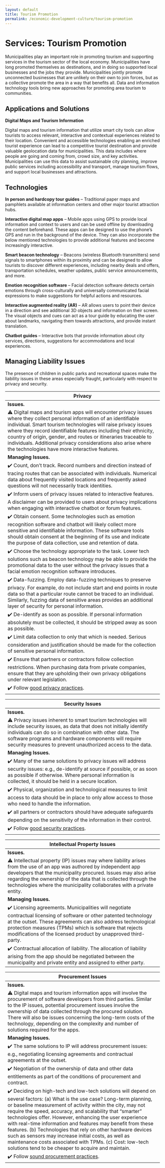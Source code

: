 ```yaml
---
layout: default
title: Tourism Promotion
permalink: /economic-development-culture/tourism-promotion
---
```

# Services: Tourism Promotion

Municipalities play an important role in promoting tourism and supporting services in the tourism sector of the local economy.  Municipalities have long promoted themselves as destinations, and in doing so supported local businesses and the jobs they provide.  Municipalities jointly promote unconnected businesses that are unlikely on their own to join forces, but as a collective promote the area in a way that benefits all.  Data and information technology tools bring new approaches for promoting area tourism to communities.

## Applications and Solutions

**Digital Maps and Tourism Information**

Digital maps and tourism information that utilize smart city tools can allow tourists to access relevant, interactive and contextual experiences related to their location. Convenient and accessible technologies enabling an enriched tourist experience can lead to a competitive tourist destination and provide valuable geolocation data for municipalities. This data includes where people are going and coming from, crowd size, and key activities. Municipalities can use this data to assist sustainable city planning, improve public services including accessibility and transport, manage tourism flows, and support local businesses and attractions. 

## Technologies

**In person and hardcopy tour guides** – Traditional paper maps and pamphlets available at information centers and other major tourist attraction hubs.

**Interactive digital map apps** – Mobile apps using GPS to provide local information and context to users and can be used offline by downloading the content beforehand. These apps can be designed to use the phone’s GPS and run in the background of the device. They can also incorporate the below mentioned technologies to provide additional features and become increasingly interactive.

**Smart beacon technology** – Beacons (wireless Bluetooth transmitters) send signals to smartphones within its proximity and can be designed to allow tourists to discover different experiences, including nearby deals and offers, transportation schedules, weather updates, public service announcements, and more.

**Emotion recognition software** – Facial detection software detects certain emotions through cross-culturally and universally communicated facial expressions to make suggestions for helpful actions and resources.

**Interactive augmented reality (AR)** – AR allows users to point their device in a direction and see additional 3D objects and information on their screen. The visual objects and cues can act as a tour guide by educating the user about landmarks, navigating them towards attractions, and provide instant translation.

**Chatbot guides** – Interactive bots that provide information about city services, directions, suggestions for accommodations and local experiences.  

## Managing Liability Issues

The presence of children in public parks and recreational spaces make the liability issues in these areas especially fraught, particularly with respect to privacy and security.

| Privacy| 
|---|
| **Issues.**|  
|:warning: Digital maps and tourism apps will encounter privacy issues where they collect personal information of an identifiable individual. Smart tourism technologies will raise privacy issues where they record identifiable features including their ethnicity, country of origin, gender, and routes or itineraries traceable to individuals. Additional privacy considerations also arise where the technologies have more interactive features.| 
| **Managing Issues.**|   
|:heavy_check_mark: Count, don’t track.  Record numbers and direction instead of tracing routes that can be associated with individuals. Numerical data about frequently visited locations and frequently asked questions will not necessarily track identities.| 
|:heavy_check_mark: Inform users of privacy issues related to interactive features. A disclaimer can be provided to users about privacy implications when engaging with interactive chatbot or forum features.| 
|:heavy_check_mark: Obtain consent. Some technologies such as emotion recognition software and chatbot will likely collect more sensitive and identifiable information. These software tools should obtain consent at the beginning of its use and indicate the purpose of data collection, use and retention of data.| 
|:heavy_check_mark: Choose the technology appropriate to the task.  Lower tech solutions such as beacon technology may be able to provide the promotional data to the user without the privacy issues that a facial emotion recognition software introduces.| 
|:heavy_check_mark: Data-fuzzing. Employ data-fuzzing techniques to preserve privacy. For example, do not include start and end points in route data so that a particular route cannot be traced to an individual. Similarly, fuzzing data of sensitive areas provides an additional layer of security for personal information.| 
|:heavy_check_mark: De-identify as soon as possible.  If personal information absolutely must be collected, it should be stripped away as soon as possible.| 
|:heavy_check_mark: Limit data collection to only that which is needed. Serious consideration and justification should be made for the collection of sensitive personal information.| 
|:heavy_check_mark: Ensure that partners or contractors follow collection restrictions. When purchasing data from private companies, ensure that they are upholding their own privacy obligations under relevant legislation.| 
|:heavy_check_mark: Follow [good privacy practices](https://cippic-ca.github.io/SmartCityToolkit/privacy.html).|

| Security Issues| 
|---|
| **Issues.**|  
|:warning: Privacy issues inherent to smart tourism technologies will include security issues, as data that does not initially identify individuals can do so in combination with other data. The software programs and hardware components will require security measures to prevent unauthorized access to the data.|
|**Managing Issues.**|   
|:heavy_check_mark: Many of the same solutions to privacy issues will address security issues:  e.g., de-identify at source if possible, or as soon as possible if otherwise.  Where personal information is collected, it should be held in a secure location. |   
|:heavy_check_mark: Physical, organization and technological measures to limit access to data should be in place to only allow access to those who need to handle the information. |   
|:heavy_check_mark: all partners or contractors should have adequate safeguards depending on the sensitivity of the information in their control.|   
|:heavy_check_mark: Follow [good security practices](https://cippic-ca.github.io/SmartCityToolkit/security.html). |

| Intellectual Property Issues| 
|---|
| **Issues.**|  
|:warning: Intellectual property (IP) issues may where liability arises from the use of an app was authored by independent app developers that the municipality procured. Issues may also arise regarding the ownership of the data that is collected through the technologies where the municipality collaborates with a private entity.|
|**Managing Issues.**|   
|:heavy_check_mark: Licensing agreements. Municipalities will negotiate contractual licensing of software or other patented technology at the outset. These agreements can also address technological protection measures (TPMs) which is software that rejects modifications of the licensed product by unapproved third-party.|  
|:heavy_check_mark: Contractual allocation of liability. The allocation of liability arising from the app should be negotiated between the municipality and private entity and assigned to either party.|


| Procurement Issues| 
|---|
| **Issues.**|  
|:warning: Digital maps and tourism information apps will involve the procurement of software developers from third parties. Similar to the IP issues, potential procurement issues involve the ownership of data collected through the procured solution. There will also be issues concerning the long-term costs of the technology, depending on the complexity and number of solutions required for the apps.| 
|**Managing Issues.**|   
|:heavy_check_mark: The same solutions to IP will address procurement issues:  e.g., negotiating licensing agreements and contractual agreements at the outset.|  
|:heavy_check_mark: Negotiation of the ownership of data and other data entitlements as part of the conditions of procurement and contract.|  
|:heavy_check_mark: Deciding on high-tech and low-tech solutions will depend on several factors:  (a) What is the use case? Long-term planning, or baseline measurement of activity within the city, may not require the speed, accuracy, and scalability that “smarter” technologies offer. However, enhancing the user experience with real-time information and features may benefit from these features. (b) Technologies that rely on other hardware devices such as sensors may increase initial costs, as well as maintenance costs associated with TPMs. (c) Cost: low-tech solutions tend to be cheaper to acquire and maintain.|  
|:heavy_check_mark: Follow [sound procurement practices](https://cippic-ca.github.io/SmartCityToolkit/procurement.html).|
